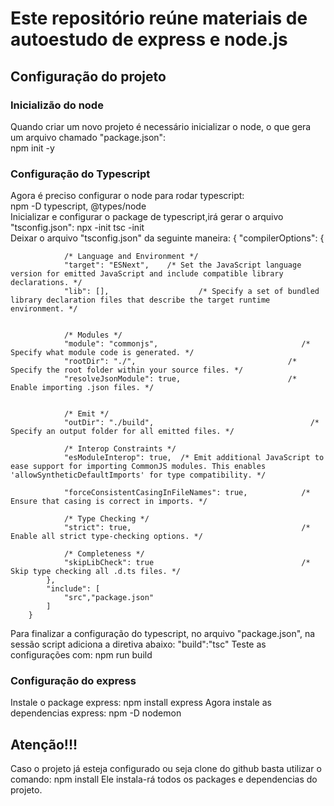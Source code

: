  # Este repositório reúne materiais de autoestudo de express e node.js

 ## Configuração do projeto
 ### Inicializão do node
 Quando criar um novo projeto é necessário inicializar o node, o que gera um arquivo chamado "package.json":  
        npm init -y
 ### Configuração do Typescript
Agora é preciso configurar o node para rodar typescript:  
            npm -D typescript, @types/node  
Inicializar e configurar o package de typescript,irá gerar o arquivo "tsconfig.json":
            npx -init
            tsc -init  
Deixar o arquivo "tsconfig.json" da seguinte maneira:
             {
                "compilerOptions": {
                
                /* Language and Environment */
                "target": "ESNext",    /* Set the JavaScript language version for emitted JavaScript and include compatible library declarations. */
                "lib": [],                    /* Specify a set of bundled library declaration files that describe the target runtime environment. */
                

                /* Modules */
                "module": "commonjs",                                /* Specify what module code is generated. */
                "rootDir": "./",                                  /* Specify the root folder within your source files. */
                "resolveJsonModule": true,                        /* Enable importing .json files. */
                

                /* Emit */
                "outDir": "./build",                                   /* Specify an output folder for all emitted files. */

                /* Interop Constraints */
                "esModuleInterop": true,  /* Emit additional JavaScript to ease support for importing CommonJS modules. This enables 'allowSyntheticDefaultImports' for type compatibility. */
                
                "forceConsistentCasingInFileNames": true,            /* Ensure that casing is correct in imports. */

                /* Type Checking */
                "strict": true,                                      /* Enable all strict type-checking options. */

                /* Completeness */
                "skipLibCheck": true                                 /* Skip type checking all .d.ts files. */
            },
            "include": [
                "src","package.json"
            ]
        }
Para finalizar a configuração do typescript, no arquivo "package.json", na sessão script adiciona a diretiva abaixo:
        "build":"tsc"
Teste as configurações com:
        npm run build
### Configuração do express
Instale o package express:
        npm install express
Agora instale as dependencias express:
        npm -D nodemon
## Atenção!!!
Caso o projeto já esteja configurado ou seja clone do github basta utilizar o comando:
        npm install
Ele instala-rá todos os packages e dependencias do projeto.